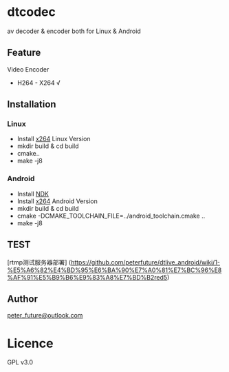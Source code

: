 # dtcodec

av decoder & encoder both for Linux & Android

## Feature

Video Encoder
* H264 - X264 √

## Installation

### Linux
* Install [x264](https://github.com/peterfuture/dtcodec/wiki/%E7%BC%96%E8%AF%91x264) Linux Version
* mkdir build & cd build
* cmake..
* make -j8

### Android
* Install [NDK](https://github.com/peterfuture/dttv-android/wiki/1-%E5%AE%89%E8%A3%85android-arm%E4%BA%A4%E5%8F%89%E7%BC%96%E8%AF%91%E9%93%BE)
* Install [x264](https://github.com/peterfuture/dtcodec/wiki/%E7%BC%96%E8%AF%91x264) Android Version
* mkdir build & cd build
* cmake -DCMAKE_TOOLCHAIN_FILE=../android_toolchain.cmake ..
* make -j8

## TEST

[rtmp测试服务器部署] (https://github.com/peterfuture/dtlive_android/wiki/1-%E5%A6%82%E4%BD%95%E6%BA%90%E7%A0%81%E7%BC%96%E8%AF%91%E5%B9%B6%E9%83%A8%E7%BD%B2red5)

## Author

peter_future@outlook.com

# Licence

GPL v3.0
